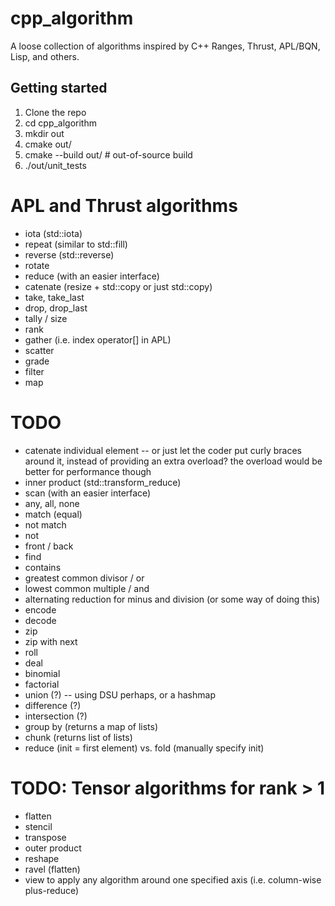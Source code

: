 # cpp_algorithm
A loose collection of algorithms inspired by C++ Ranges, Thrust, APL/BQN, Lisp, and others.

## Getting started
1. Clone the repo
2. cd cpp_algorithm
3. mkdir out
4. cmake out/
5. cmake --build out/ # out-of-source build
6. ./out/unit_tests

# APL and Thrust algorithms
- iota (std::iota)
- repeat (similar to std::fill)
- reverse (std::reverse)
- rotate
- reduce (with an easier interface)
- catenate (resize + std::copy or just std::copy)
- take, take_last
- drop, drop_last
- tally / size
- rank
- gather (i.e. index operator[] in APL)
- scatter
- grade
- filter
- map

# TODO
- catenate individual element -- or just let the coder put curly braces around it, instead of providing an extra overload? the overload would be better for performance though
- inner product (std::transform_reduce)
- scan (with an easier interface)
- any, all, none
- match (equal)
- not match
- not
- front / back
- find
- contains
- greatest common divisor / or
- lowest common multiple / and
- alternating reduction for minus and division (or some way of doing this)
- encode
- decode
- zip
- zip with next
- roll
- deal
- binomial
- factorial
- union (?) -- using DSU perhaps, or a hashmap
- difference (?)
- intersection (?)
- group by (returns a map of lists)
- chunk (returns list of lists)
- reduce (init = first element) vs. fold (manually specify init)

# TODO: Tensor algorithms for rank > 1
- flatten
- stencil
- transpose
- outer product
- reshape
- ravel (flatten)
- view to apply any algorithm around one specified axis (i.e. column-wise plus-reduce)
